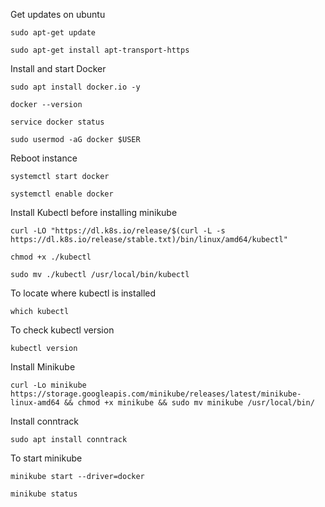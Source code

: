 Get updates on ubuntu  

```
sudo apt-get update
```
```
sudo apt-get install apt-transport-https
```

Install and start Docker  
```
sudo apt install docker.io -y
```
```
docker --version
```
```
service docker status
```
```
sudo usermod -aG docker $USER
```
Reboot instance
```
systemctl start docker
```
```
systemctl enable docker
```

Install Kubectl before installing minikube  
```
curl -LO "https://dl.k8s.io/release/$(curl -L -s https://dl.k8s.io/release/stable.txt)/bin/linux/amd64/kubectl"
```
```
chmod +x ./kubectl
```
```  
sudo mv ./kubectl /usr/local/bin/kubectl
```
To locate where kubectl is installed  
```
which kubectl
```
To check kubectl version  
```
kubectl version
```

Install Minikube  
```
curl -Lo minikube https://storage.googleapis.com/minikube/releases/latest/minikube-linux-amd64 && chmod +x minikube && sudo mv minikube /usr/local/bin/
```

Install conntrack  
```
sudo apt install conntrack  
```

To start minikube  
```
minikube start --driver=docker
```
```
minikube status
```
